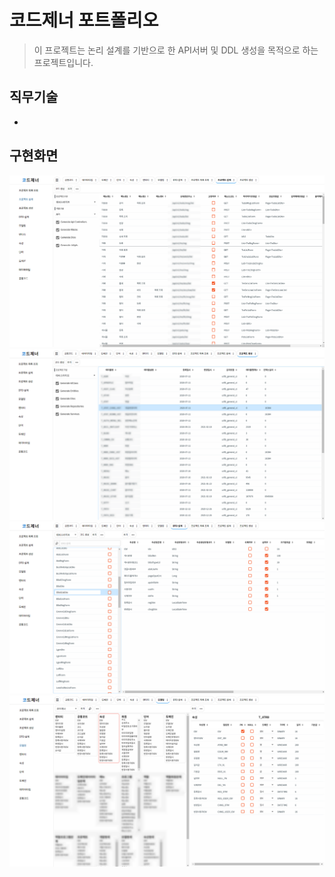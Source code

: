 # 코드제너 포트폴리오
> 이 프로젝트는 논리 설계를 기반으로 한 API서버 및 DDL 생성을 목적으로 하는 프로젝트입니다.

## 직무기술
> 
-

## 구현화면
![Creative Portfolios](codegen/1.png)
![Creative Portfolios](codegen/2.png)
![Creative Portfolios](codegen/3.png)
![Creative Portfolios](codegen/4.png)

